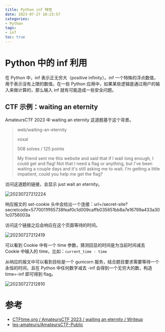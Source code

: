 ```yaml
---
title: Python inf 特性
date: 2023-07-27 10:23:57
categories:
- Python
tags:
- inf
toc: true
---
```


# Python 中的 inf 利用
在 Python 中，inf 表示正无穷大（positive infinity）。inf 一个特殊的浮点数值，用于表示没有上限的数值。在一些 Python 应用中，如果某些逻辑是通过用户的输入来做计算的，那么输入 inf 就有可能造成一些安全问题。

## CTF 示例：waiting an eternity 
AmateursCTF 2023 中 waiting an eternity 这道题基于这个背景。
> web/waiting-an-eternity
> 
> voxal
>
> 508 solves / 125 points
> 
> My friend sent me this website and said that if I wait long enough, I could get and flag! Not that I need a flag or anything, but I've been waiting a couple days and it's still asking me to wait. I'm getting a little impatient, could you help me get the flag?

访问这道题的链接，会显示 just wait an eternity。

![20230727212224](https://de34dnotespics.oss-cn-beijing.aliyuncs.com/img/20230727212224.png)

响应报文的 set-cookie 头中会给出一个连接：url=/secret-site?secretcode=5770011ff65738feaf0c1d009caffb035651bb8a7e16799a433a301c0756003a

访问这个链接之后会响应在这个页面等待的时间。

![20230727212419](https://de34dnotespics.oss-cn-beijing.aliyuncs.com/img/20230727212419.png)

可以看到 Cookie 中有一个 time 参数，猜测回显的时间是为当前时间减去 Cookie 中输入的 time，比如：`current_time - time`

从响应的报文中可以看到目标是一个 gunicorn 服务，结合题目要求需要等待一个永恒的时间，且在 Python 中任何数字减去 -inf 会得到一个无穷大的数，构造 time=-inf 即可得到 flag。
 
![20230727212810](https://de34dnotespics.oss-cn-beijing.aliyuncs.com/img/20230727212810.png)

# 参考
- [CTFtime.org / AmateursCTF 2023 / waiting an eternity / Writeup](https://ctftime.org/writeup/37678)
- [les-amateurs/AmateursCTF-Public](https://github.com/les-amateurs/AmateursCTF-Public)